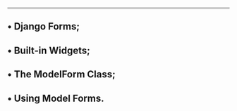 --------------------------------------------------------
• Django Forms;
--------------------------------------------------------
• Built-in Widgets;
--------------------------------------------------------
• The ModelForm Class;
--------------------------------------------------------
• Using Model Forms.
--------------------------------------------------------
